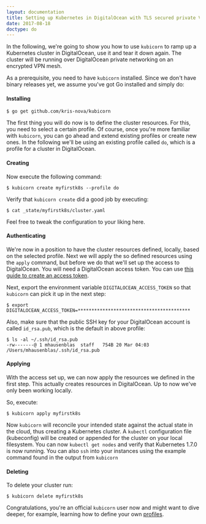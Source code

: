 ```yaml
---
layout: documentation
title: Setting up Kubernetes in DigitalOcean with TLS secured private VPN mesh
date: 2017-08-18
doctype: do
---
```


In the following, we're going to show you how to use `kubicorn` to ramp up a Kubernetes cluster in DigitalOcean, use it and tear it down again.
The cluster will be running over DigitalOcean private networking on an encrypted VPN mesh.

As a prerequisite, you need to have `kubicorn` installed. Since we don't have binary releases yet, we assume you've got Go installed and simply do:

#### Installing

```
$ go get github.com/kris-nova/kubicorn
```

The first thing you will do now is to define the cluster resources.
For this, you need to select a certain profile. Of course, once you're more familiar with `kubicorn`, you can go ahead and extend existing profiles or create new ones.
In the following we'll be using an existing profile called `do`, which is a profile for a cluster in DigitalOcean.

#### Creating

Now execute the following command:

```
$ kubicorn create myfirstk8s --profile do
```

Verify that `kubicorn create` did a good job by executing:

```
$ cat _state/myfirstk8s/cluster.yaml
```

Feel free to tweak the configuration to your liking here.

#### Authenticating

We're now in a position to have the cluster resources defined, locally, based on the selected profile.
Next we will apply the so defined resources using the `apply` command, but before we do that we'll set up the access to DigitalOcean.
You will need a DigitalOcean access token. 
You can use [this guide to create an access token](https://www.digitalocean.com/community/tutorials/how-to-use-the-digitalocean-api-v2#how-to-generate-a-personal-access-token).

Next, export the environment variable `DIGITALOCEAN_ACCESS_TOKEN` so that `kubicorn` can pick it up in the next step:

```
$ export DIGITALOCEAN_ACCESS_TOKEN=*****************************************
```

Also, make sure that the public SSH key for your DigitalOcean account is called `id_rsa.pub`, which is the default in above profile:

```
$ ls -al ~/.ssh/id_rsa.pub
-rw-------@ 1 mhausenblas  staff   754B 20 Mar 04:03 /Users/mhausenblas/.ssh/id_rsa.pub
```

#### Applying

With the access set up, we can now apply the resources we defined in the first step. 
This actually creates resources in DigitalOcean. Up to now we've only been working locally.

So, execute:

```
$ kubicorn apply myfirstk8s
```

Now `kubicorn` will reconcile your intended state against the actual state in the cloud, thus creating a Kubernetes cluster.
A `kubectl` configuration file (kubeconfig) will be created or appended for the cluster on your local filesystem.
You can now `kubectl get nodes` and verify that Kubernetes 1.7.0 is now running.
You can also `ssh` into your instances using the example command found in the output from `kubicorn`

#### Deleting

To delete your cluster run:

```
$ kubicorn delete myfirstk8s
```

Congratulations, you're an official `kubicorn` user now and might want to dive deeper,
for example, learning how to define your own [profiles](https://github.com/kris-nova/kubicorn/tree/master/profiles).
